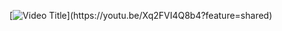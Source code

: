 [![Video Title]([https://img.youtube.com/vi/YOUTUBE_VIDEO_ID/0.jpg](https://youtu.be/Xq2FVI4Q8b4?feature=shared))](https://youtu.be/Xq2FVI4Q8b4?feature=shared)
